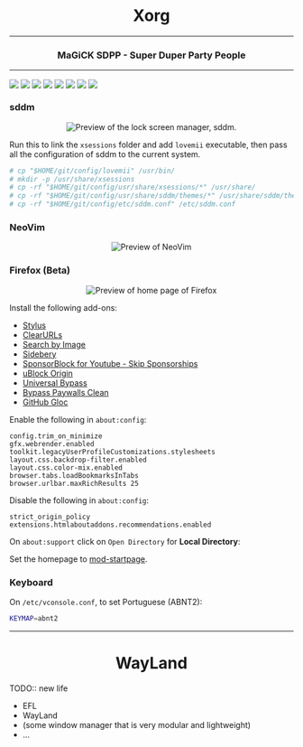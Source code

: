 <h1 align="center">Xorg</h1>

---

<h3 align="center">MaGiCK SDPP - Super Duper Party People</h3>

---

<img align="center" src="/.github/sdpp/lovemii.jpg">
<img align="center" src="/.github/sdpp/lovemii_menu.jpg">
<img align="center" src="/.github/sdpp/lovemii_rofi.jpg">
<img align="center" src="/.github/sdpp/lovemii_neovim.jpg">
<img align="center" src="/.github/sdpp/lovemii_ncmpcpp.jpg">
<img align="center" src="/.github/sdpp/lovemii_terminal.jpg">
<img align="center" src="/.github/sdpp/lovemii_neovim_edit.jpg">
<img align="center" src="/.github/sdpp/lovemii_tags_preview.jpg">

### sddm

<p align="center">
  <img src="/.github/sddm.png" alt="Preview of the lock screen manager, sddm.">
</p>

Run this to link the `xsessions` folder and add `lovemii` executable, then pass all the configuration of sddm to the current system.

```zsh
# cp "$HOME/git/config/lovemii" /usr/bin/
# mkdir -p /usr/share/xsessions
# cp -rf "$HOME/git/config/usr/share/xsessions/*" /usr/share/
# cp -rf "$HOME/git/config/usr/share/sddm/themes/*" /usr/share/sddm/themes/
# cp -rf "$HOME/git/config/etc/sddm.conf" /etc/sddm.conf
```

### NeoVim

<p align="center">
  <img src="/.github/neovim.png" alt="Preview of NeoVim">
</p>


### Firefox (Beta)

<p align="center">
  <img src="/.github/firefox.png" alt="Preview of home page of Firefox">
</p>

Install the following add-ons:
+ [Stylus](https://addons.mozilla.org/en-US/firefox/addon/styl-us/)
+ [ClearURLs](https://addons.mozilla.org/en-US/firefox/addon/clearurls/)
+ [Search by Image](https://addons.mozilla.org/en-US/firefox/addon/search_by_image/)
+ [Sidebery](https://addons.mozilla.org/en-US/firefox/addon/sidebery/)
+ [SponsorBlock for Youtube - Skip Sponsorships](https://addons.mozilla.org/en-US/firefox/addon/sponsorblock/)
+ [uBlock Origin](https://addons.mozilla.org/en-US/firefox/addon/ublock-origin/)
+ [Universal Bypass](https://addons.mozilla.org/en-US/firefox/addon/universal-bypass/)
+ [Bypass Paywalls Clean](https://addons.mozilla.org/en-US/firefox/addon/bypass-paywalls-clean/)
+ [GitHub Gloc](https://addons.mozilla.org/en-US/firefox/addon/bypass-paywalls-clean/)

Enable the following in `about:config`:
```
config.trim_on_minimize
gfx.webrender.enabled
toolkit.legacyUserProfileCustomizations.stylesheets
layout.css.backdrop-filter.enabled
layout.css.color-mix.enabled
browser.tabs.loadBookmarksInTabs
browser.urlbar.maxRichResults 25
```

Disable the following in `about:config`:

```
strict_origin_policy
extensions.htmlaboutaddons.recommendations.enabled
```

On `about:support` click on `Open Directory` for **Local Directory**:

Set the homepage to [mod-startpage](https://github.com/BeyondMagic/mod-startpage).

### Keyboard

On `/etc/vconsole.conf`, to set Portuguese (ABNT2):

```zsh
KEYMAP=abnt2
```

---

<h1 align="center">WayLand</h1>

TODO:: new life
+ EFL
+ WayLand
+ (some window manager that is very modular and lightweight)
+ ...
